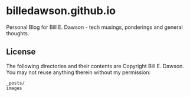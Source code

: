 # billedawson.github.io
Personal Blog for Bill E. Dawson - tech musings, ponderings and general thoughts.

## License

The following directories and their contents are Copyright Bill E. Dawson. You may not reuse anything therein without my permission:

```
_posts/
images
```
